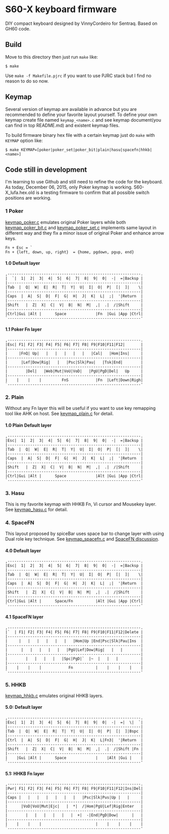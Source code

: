 S60-X keyboard firmware
======================
DIY compact keyboard designed by VinnyCordeiro for Sentraq. Based on GH60 code.

## Build
Move to this directory then just run `make` like:

    $ make

Use `make -f Makefile.pjrc` if you want to use PJRC stack but I find no reason to do so now.


## Keymap
Several version of keymap are available in advance but you are recommended to define your favorite layout yourself. To define your own keymap create file named `keymap_<name>.c` and see keymap document(you can find in top README.md) and existent keymap files.

To build firmware binary hex file with a certain keymap just do `make` with `KEYMAP` option like:

    $ make KEYMAP=[poker|poker_set|poker_bit|plain|hasu|spacefn|hhkb|<name>]


## Code still in development
I'm learning to use Github and still need to refine the code for the keyboard. As today, December 06, 2015, only Poker keymap is working. S60-X_lufa.hex.old is a testing firmware to confirm that all possible switch positions are working.


### 1  Poker
[keymap_poker.c](keymap_poker.c) emulates original Poker layers
while both [keymap_poker_bit.c](keymap_poker_bit.c) and [keymap_poker_set.c](keymap_poker_set.c) implements same layout in different way and they fix a minor issue of original Poker and enhance arrow keys.

    Fn + Esc = `
    Fn + {left, down, up, right}  = {home, pgdown, pgup, end}

#### 1.0 Default layer
    ,-----------------------------------------------------------.
    |  `|  1|  2|  3|  4|  5|  6|  7|  8|  9|  0|  -|  =|Backsp |
    |-----------------------------------------------------------|
    |Tab  |  Q|  W|  E|  R|  T|  Y|  U|  I|  O|  P|  [|  ]|    \|
    |-----------------------------------------------------------|
    |Caps  |  A|  S|  D|  F|  G|  H|  J|  K|  L|  ;|  '|Return  |
    |-----------------------------------------------------------|
    |Shift   |  Z|  X|  C|  V|  B|  N|  M|  ,|  .|  /|Shift     |
    |-----------------------------------------------------------|
    |Ctrl|Gui |Alt |      Space             |Fn  |Gui |App |Ctrl|
    `-----------------------------------------------------------'
#### 1.1 Poker Fn layer
    ,-----------------------------------------------------------.
    |Esc| F1| F2| F3| F4| F5| F6| F7| F8| F9|F10|F11|F12|       |
    |-----------------------------------------------------------|
    |     |FnQ| Up|   |   |   |   |   |   |Cal|   |Hom|Ins|     |
    |-----------------------------------------------------------|
    |      |Lef|Dow|Rig|   |   |Psc|Slk|Pau|   |Tsk|End|        |
    |-----------------------------------------------------------|
    |        |Del|   |Web|Mut|VoU|VoD|   |PgU|PgD|Del|   Up     |
    |-----------------------------------------------------------|
    |    |    |    |         FnS            |Fn  |Left|Down|Righ|
    `-----------------------------------------------------------'


### 2. Plain
Without any Fn layer this will be useful if you want to use key remapping tool like AHK on host.
See [keymap_plain.c](keymap_plain.c) for detail.

#### 1.0 Plain Default layer
    ,-----------------------------------------------------------.
    |Esc|  1|  2|  3|  4|  5|  6|  7|  8|  9|  0|  -|  =|Backsp |
    |-----------------------------------------------------------|
    |Tab  |  Q|  W|  E|  R|  T|  Y|  U|  I|  O|  P|  [|  ]|    \|
    |-----------------------------------------------------------|
    |Caps  |  A|  S|  D|  F|  G|  H|  J|  K|  L|  ;|  '|Return  |
    |-----------------------------------------------------------|
    |Shift   |  Z|  X|  C|  V|  B|  N|  M|  ,|  .|  /|Shift     |
    |-----------------------------------------------------------|
    |Ctrl|Gui |Alt |      Space             |Alt |Gui |App |Ctrl|
    `-----------------------------------------------------------'


### 3. Hasu
This is my favorite keymap with HHKB Fn, Vi cursor and Mousekey layer. See [keymap_hasu.c](keymap_hasu.c) for detail.


### 4. SpaceFN
This layout proposed by spiceBar uses space bar to change layer with using Dual role key technique. See [keymap_spacefn.c](keymap_spacefn.c) and [SpaceFN discussion](http://geekhack.org/index.php?topic=51069.0).

#### 4.0 Default layer
    ,-----------------------------------------------------------.
    |Esc|  1|  2|  3|  4|  5|  6|  7|  8|  9|  0|  -|  =|Backsp |
    |-----------------------------------------------------------|
    |Tab  |  Q|  W|  E|  R|  T|  Y|  U|  I|  O|  P|  [|  ]|    \|
    |-----------------------------------------------------------|
    |Caps  |  A|  S|  D|  F|  G|  H|  J|  K|  L|  ;|  '|Return  |
    |-----------------------------------------------------------|
    |Shift   |  Z|  X|  C|  V|  B|  N|  M|  ,|  .|  /|Shift     |
    |-----------------------------------------------------------|
    |Ctrl|Gui |Alt |      Space/Fn          |Alt |Gui |App |Ctrl|
    `-----------------------------------------------------------'
#### 4.1 SpaceFN layer
    ,-----------------------------------------------------------.
    |`  | F1| F2| F3| F4| F5| F6| F7| F8| F9|F10|F11|F12|Delete |
    |-----------------------------------------------------------|
    |     |   |   |   |   |   |   |Hom|Up |End|Psc|Slk|Pau|Ins  |
    |-----------------------------------------------------------|
    |      |   |   |   |   |   |PgU|Lef|Dow|Rig|   |   |        |
    |-----------------------------------------------------------|
    |        |   |   |   |   |Spc|PgD|`  |~  |   |   |          |
    |-----------------------------------------------------------|
    |    |    |    |            Fn          |    |    |    |    |
    `-----------------------------------------------------------'


### 5. HHKB
[keymap_hhkb.c](keymap_hhkb.c) emulates original HHKB layers.
#### 5.0: Default layer
    ,-----------------------------------------------------------.
    |Esc|  1|  2|  3|  4|  5|  6|  7|  8|  9|  0|  -|  =|  \|  `|
    |-----------------------------------------------------------|
    |Tab  |  Q|  W|  E|  R|  T|  Y|  U|  I|  O|  P|  [|  ]|Bspc |
    |-----------------------------------------------------------|
    |Ctrl  |  A|  S|  D|  F|  G|  H|  J|  K|  L|Fn3|  '|Return  |
    |-----------------------------------------------------------|
    |Shift   |  Z|  X|  C|  V|  B|  N|  M|  ,|  .|  /|Shift |Fn |
    |-----------------------------------------------------------|
    |    |Gui |Alt |      Space             |    |Alt |Gui |    |
    `-----------------------------------------------------------'
#### 5.1: HHKB Fn layer
    ,-----------------------------------------------------------.
    |Pwr| F1| F2| F3| F4| F5| F6| F7| F8| F9|F10|F11|F12|Ins|Del|
    |-----------------------------------------------------------|
    |Caps |   |   |   |   |   |   |   |Psc|Slk|Pus|Up |   |     |
    |-----------------------------------------------------------|
    |      |VoD|VoU|Mut|Ejc|   |  *|  /|Hom|PgU|Lef|Rig|Enter   |
    |-----------------------------------------------------------|
    |        |   |   |   |   |   |  +|  -|End|PgD|Dow|      |   |
    |-----------------------------------------------------------|
    |    |    |    |                        |    |    |    |    |
    `-----------------------------------------------------------'

